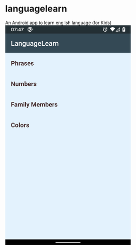 # languagelearn
An Android app to learn english language (for Kids)
<img src="ss.png" height = "700" width="400"/>
